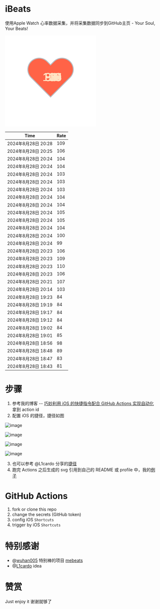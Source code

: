 # iBeats
使用Apple Watch 心率数据采集，并将采集数据同步到GitHub主页 - Your Soul, Your Beats!

![](./files/heart.svg)

<!--START_SECTION:my_heart_rate-->
| Time | Rate | 
 | ---- | ---- | 
| 2024年8月28日 20:28 | 109 |
| 2024年8月28日 20:25 | 106 |
| 2024年8月28日 20:24 | 104 |
| 2024年8月28日 20:24 | 104 |
| 2024年8月28日 20:24 | 103 |
| 2024年8月28日 20:24 | 103 |
| 2024年8月28日 20:24 | 103 |
| 2024年8月28日 20:24 | 104 |
| 2024年8月28日 20:24 | 104 |
| 2024年8月28日 20:24 | 105 |
| 2024年8月28日 20:24 | 105 |
| 2024年8月28日 20:24 | 104 |
| 2024年8月28日 20:24 | 100 |
| 2024年8月28日 20:24 | 99 |
| 2024年8月28日 20:23 | 106 |
| 2024年8月28日 20:23 | 109 |
| 2024年8月28日 20:23 | 110 |
| 2024年8月28日 20:23 | 106 |
| 2024年8月28日 20:21 | 107 |
| 2024年8月28日 20:14 | 103 |
| 2024年8月28日 19:23 | 84 |
| 2024年8月28日 19:19 | 84 |
| 2024年8月28日 19:17 | 84 |
| 2024年8月28日 19:12 | 84 |
| 2024年8月28日 19:02 | 84 |
| 2024年8月28日 19:01 | 85 |
| 2024年8月28日 18:56 | 98 |
| 2024年8月28日 18:48 | 89 |
| 2024年8月28日 18:47 | 83 |
| 2024年8月28日 18:43 | 81 |

<!--END_SECTION:my_heart_rate-->

# 步骤
1. 参考我的博客 -- [巧妙利用 iOS 的快捷指令配合 GitHub Actions 实现自动化](https://github.com/yihong0618/gitblog/issues/198) 拿到 action id
2. 配置 iOS 的捷径，捷径如图

![image](https://user-images.githubusercontent.com/15976103/122154218-0db0b480-ce97-11eb-93bb-5aec07c558dc.png)

![image](https://user-images.githubusercontent.com/15976103/122154236-186b4980-ce97-11eb-8e4b-70551a0391ae.png)

![image](https://user-images.githubusercontent.com/15976103/122154268-2d47dd00-ce97-11eb-902e-3acf292265a9.png)

![image](https://user-images.githubusercontent.com/15976103/122174055-fa144680-ceb4-11eb-9be2-3eb83cd516f7.png)

3. 也可以参考 @L1cardo 分享的[捷径](https://www.icloud.com/shortcuts/6ab6047b459c41ad822ad6b94b1c03d4)
4. 跑完 Actions 之后生成的 svg 引用到自己的 README 或 profile 中，我的[例子](https://github.com/yihong0618) 

# GitHub Actions

1. fork or clone this repo
2. change the secrets (GitHub token)
3. config iOS `Shortcuts` 
4. trigger by iOS `Shortcuts`

# 特别感谢
- @[wuhan005](https://github.com/wuhan005) 特别棒的项目 [mebeats](https://github.com/wuhan005/mebeats)
- @[L1cardo](https://github.com/L1cardo) idea

# 赞赏
Just enjoy it
谢谢就够了
